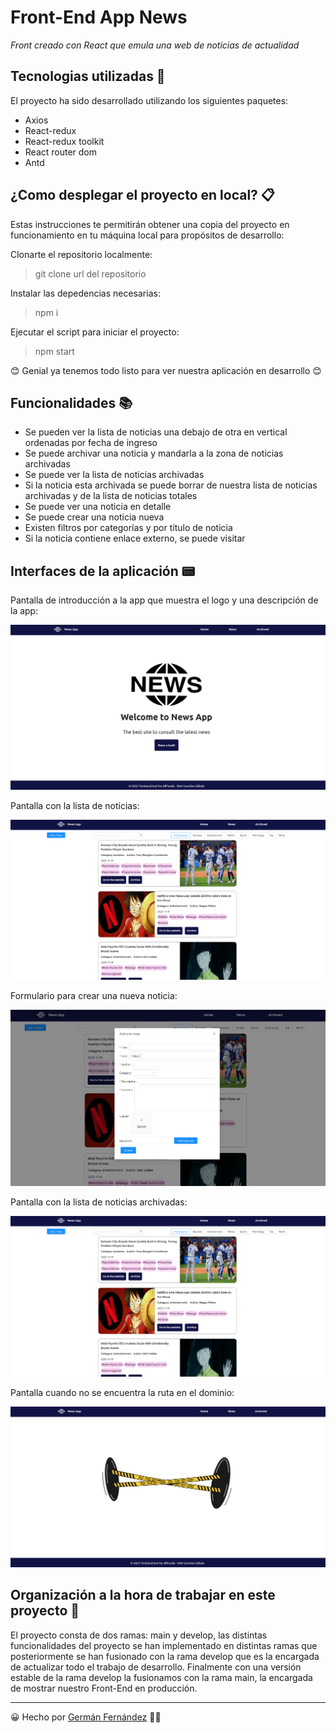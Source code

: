 # Front-End App News

_Front creado con React que emula una web de noticias de actualidad_

## Tecnologias utilizadas 🚀

El proyecto ha sido desarrollado utilizando los siguientes paquetes:

* Axios
* React-redux
* React-redux toolkit
* React router dom
* Antd
 
## ¿Como desplegar el proyecto en local? 📋
Estas instrucciones te permitirán obtener una copia del proyecto en funcionamiento en tu máquina local para propósitos de desarrollo:

Clonarte el repositorio localmente:

> git clone url del repositorio

Instalar las depedencias necesarias:

> npm i

Ejecutar el script para iniciar el proyecto:

> npm start

😊 Genial ya tenemos todo listo para ver nuestra aplicación en desarrollo 😊

## Funcionalidades 📚

- Se pueden ver la lista de noticias una debajo de otra en vertical ordenadas por fecha de ingreso
- Se puede archivar una noticia y mandarla a la zona de noticias archivadas
- Se puede ver la lista de noticias archivadas
- Si la noticia esta archivada se puede borrar de nuestra lista de noticias archivadas y de la lista de noticias totales
- Se puede ver una noticia en detalle
- Se puede crear una noticia nueva
- Existen filtros por categorías y por título de noticia
- Si la noticia contiene enlace externo, se puede visitar

## Interfaces de la aplicación 📟

Pantalla de introducción a la app que muestra el logo y una descripción de la app:

![Foto Home](./images_github/Home.png)

Pantalla con la lista de noticias:

![Foto News](./images_github/News.png)

Formulario para crear una nueva noticia:

![Foto Form](./images_github/Form.png)

Pantalla con la lista de noticias archivadas:

![Foto Archived](./images_github/Archived.png)

Pantalla cuando no se encuentra la ruta en el dominio:

![Foto Notfound](./images_github/Notfound.png)

## Organización a la hora de trabajar en este proyecto 📌
El proyecto consta de dos ramas: main y develop, las distintas funcionalidades del proyecto se han implementado en distintas ramas que posteriormente se han fusionado con la rama develop que es la encargada de actualizar todo el trabajo de desarrollo. Finalmente con una versión estable de la rama develop la fusionamos con la rama main, la encargada de mostrar nuestro Front-End en producción.

---

😀 Hecho por [Germán Fernández](https://www.linkedin.com/in/geerdev/) 🧑‍💻